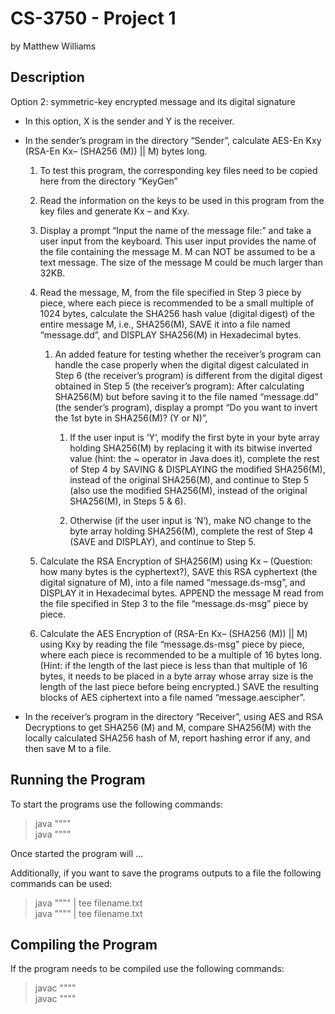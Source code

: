 # CS-3750 - Project 1
by Matthew Williams

## Description

Option 2: symmetric-key encrypted message and its digital signature

- In this option, X is the sender and Y is the receiver. 

- In the sender’s program in the directory “Sender”, calculate AES-En Kxy (RSA-En Kx– (SHA256 (M)) || M) bytes long. 

  1. To test this program, the corresponding key files need to be copied here from the directory “KeyGen”

  2. Read the information on the keys to be used in this program from the key files and generate Kx – and Kxy.
  
  3. Display a prompt “Input the name of the message file:” and take a user input from the keyboard. This
     user input provides the name of the file containing the message M. M can NOT be assumed to be a text message. The
     size of the message M could be much larger than 32KB.
  
  4. Read the message, M, from the file specified in Step 3 piece by piece, where each piece is recommended to be a small
     multiple of 1024 bytes, calculate the SHA256 hash value (digital digest) of the entire message M, i.e., SHA256(M), SAVE
     it into a file named “message.dd”, and DISPLAY SHA256(M) in Hexadecimal bytes.
  
     1. An added feature for testing whether the receiver’s program can handle the case properly when the digital digest
        calculated in Step 6 (the receiver’s program) is different from the digital digest obtained in Step 5 (the receiver’s
        program): After calculating SHA256(M) but before saving it to the file named “message.dd” (the sender’s program),
        display a prompt “Do you want to invert the 1st byte in SHA256(M)? (Y or N)”,
        
        1. If the user input is ‘Y’, modify the first byte in your byte array holding SHA256(M) by replacing it with its bitwise
           inverted value (hint: the ~ operator in Java does it), complete the rest of Step 4 by SAVING & DISPLAYING the
           modified SHA256(M), instead of the original SHA256(M), and continue to Step 5 (also use the modified
           SHA256(M), instead of the original SHA256(M), in Steps 5 & 6).
           
        2. Otherwise (if the user input is ‘N’), make NO change to the byte array holding SHA256(M), complete the rest of
           Step 4 (SAVE and DISPLAY), and continue to Step 5.
           
  5. Calculate the RSA Encryption of SHA256(M) using Kx – (Question: how many bytes is the cyphertext?), SAVE this RSA
     cyphertext (the digital signature of M), into a file named “message.ds-msg”, and DISPLAY it in Hexadecimal bytes.
     APPEND the message M read from the file specified in Step 3 to the file “message.ds-msg” piece by piece.
     
  6. Calculate the AES Encryption of (RSA-En Kx– (SHA256 (M)) || M) using Kxy by reading the file “message.ds-msg” piece
     by piece, where each piece is recommended to be a multiple of 16 bytes long. (Hint: if the length of the last piece is less
     than that multiple of 16 bytes, it needs to be placed in a byte array whose array size is the length of the last piece before
     being encrypted.) SAVE the resulting blocks of AES ciphertext into a file named “message.aescipher”.
- In  the  receiver’s  program  in  the  directory  “Receiver”,  using  AES  and  RSA Decryptions to  get  SHA256 (M)  and  M,  compare SHA256(M) with the locally calculated SHA256 hash of M, report hashing error if any, and then save M to a file.

## Running the Program

To start the programs use the following commands:

> java """"  
> java """"  

Once started the program will ...

Additionally, if you want to save the programs outputs to a file the following
commands can be used:

> java """" | tee filename.txt  
> java """" | tee filename.txt  

## Compiling the Program

If the program needs to be compiled use the following commands:

> javac """"  
> javac """"  